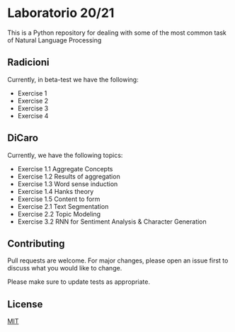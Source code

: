 # Laboratorio 20/21

This is a Python repository for dealing with some of the most common task of Natural Language Processing

## Radicioni

Currently, in beta-test we have the following:
- Exercise 1
- Exercise 2
- Exercise 3
- Exercise 4

## DiCaro

Currently, we have the following topics:
- Exercise 1.1 Aggregate Concepts
- Exercise 1.2 Results of aggregation
- Exercise 1.3 Word sense induction
- Exercise 1.4 Hanks theory
- Exercise 1.5 Content to form
- Exercise 2.1 Text Segmentation
- Exercise 2.2 Topic Modeling
- Exercise 3.2 RNN for Sentiment Analysis & Character Generation

## Contributing

Pull requests are welcome. For major changes, please open an issue first to discuss what you would like to change.

Please make sure to update tests as appropriate.

## License

[MIT](https://choosealicense.com/licenses/mit/)

